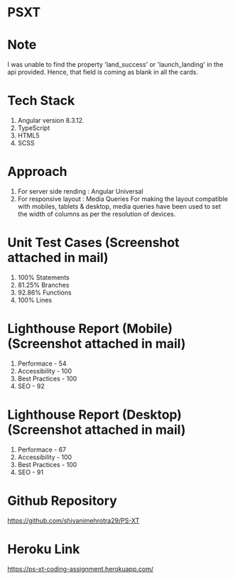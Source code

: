 # PSXT

# Note
I was unable to find the property 'land_success' or 'launch_landing' in the api provided.
Hence, that field is coming as blank in all the cards.

# Tech Stack
1. Angular version 8.3.12.
2. TypeScript
3. HTML5
4. SCSS

# Approach
1. For server side rending : Angular Universal
2. For responsive layout : Media Queries
    For making the layout compatible with mobiles, tablets & desktop, media queries have been used to set the width of columns as per the resolution of devices.

# Unit Test Cases (Screenshot attached in mail)
 1. 100% Statements
 2. 81.25% Branches
 3. 92.86% Functions
 4. 100% Lines 

# Lighthouse Report (Mobile) (Screenshot attached in mail)
1. Performace - 54
2. Accessibility - 100
3. Best Practices - 100
4. SEO - 92

# Lighthouse Report (Desktop) (Screenshot attached in mail)
1. Performace - 67
2. Accessibility - 100
3. Best Practices - 100
4. SEO - 91

# Github Repository
https://github.com/shivanimehrotra29/PS-XT

# Heroku Link
https://ps-xt-coding-assignment.herokuapp.com/